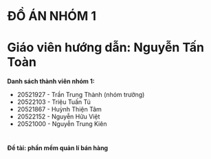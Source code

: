 # ĐỒ ÁN NHÓM 1
# Giáo viên hướng dẫn: Nguyễn Tấn Toàn
**Danh sách thành viên nhóm 1:**
- 20521927 - Trần Trung Thành (nhóm trưởng)
- 20522103 - Triệu Tuấn Tú	
- 20521867 - Huỳnh Thiện Tâm	
- 20522152 - Nguyễn Hữu Việt	
- 20521000 - Nguyễn Trung Kiên
#
**Đề tài: phần mềm quản lí bán hàng**

